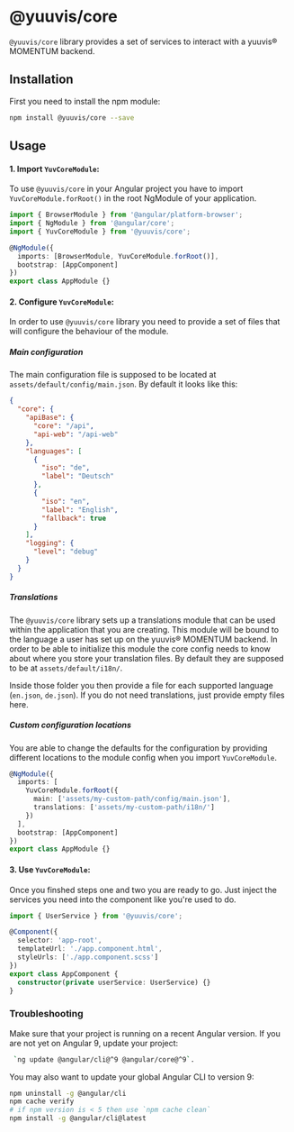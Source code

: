 # @yuuvis/core

`@yuuvis/core` library provides a set of services to interact with a yuuvis® MOMENTUM backend.

## Installation

First you need to install the npm module:

```sh
npm install @yuuvis/core --save
```

## Usage

#### 1. Import `YuvCoreModule`:

To use `@yuuvis/core` in your Angular project you have to import `YuvCoreModule.forRoot()` in the root NgModule of your application.

```ts
import { BrowserModule } from '@angular/platform-browser';
import { NgModule } from '@angular/core';
import { YuvCoreModule } from '@yuuvis/core';

@NgModule({
  imports: [BrowserModule, YuvCoreModule.forRoot()],
  bootstrap: [AppComponent]
})
export class AppModule {}
```

#### 2. Configure `YuvCoreModule`:

In order to use `@yuuvis/core` library you need to provide a set of files that will configure the behaviour of the module.

##### Main configuration

The main configuration file is supposed to be located at `assets/default/config/main.json`. By default it looks like this:

```json
{
  "core": {
    "apiBase": {
      "core": "/api",
      "api-web": "/api-web"
    },
    "languages": [
      {
        "iso": "de",
        "label": "Deutsch"
      },
      {
        "iso": "en",
        "label": "English",
        "fallback": true
      }
    ],
    "logging": {
      "level": "debug"
    }
  }
}
```

##### Translations

The `@yuuvis/core` library sets up a translations module that can be used within the application that you are creating. This module will be bound to the language a user has set up on the yuuvis® MOMENTUM backend. In order to be able to initialize this module the core config needs to know about where you store your translation files. By default they are supposed to be at `assets/default/i18n/`.

Inside those folder you then provide a file for each supported language (`en.json`, `de.json`). If you do not need translations, just provide empty files here.

##### Custom configuration locations

You are able to change the defaults for the configuration by providing different locations to the module config when you import `YuvCoreModule`.

```ts
@NgModule({
  imports: [
    YuvCoreModule.forRoot({
      main: ['assets/my-custom-path/config/main.json'],
      translations: ['assets/my-custom-path/i18n/']
    })
  ],
  bootstrap: [AppComponent]
})
export class AppModule {}
```

#### 3. Use `YuvCoreModule`:

Once you finshed steps one and two you are ready to go. Just inject the services you need into the component like you're used to do.

```ts
import { UserService } from '@yuuvis/core';

@Component({
  selector: 'app-root',
  templateUrl: './app.component.html',
  styleUrls: ['./app.component.scss']
})
export class AppComponent {
  constructor(private userService: UserService) {}
}
```

### Troubleshooting

Make sure that your project is running on a recent Angular version. If you are not yet on Angular 9, update your project:

```sh
 `ng update @angular/cli@^9 @angular/core@^9`.
```

You may also want to update your global Angular CLI to version 9:

```sh
npm uninstall -g @angular/cli
npm cache verify
# if npm version is < 5 then use `npm cache clean`
npm install -g @angular/cli@latest
```
